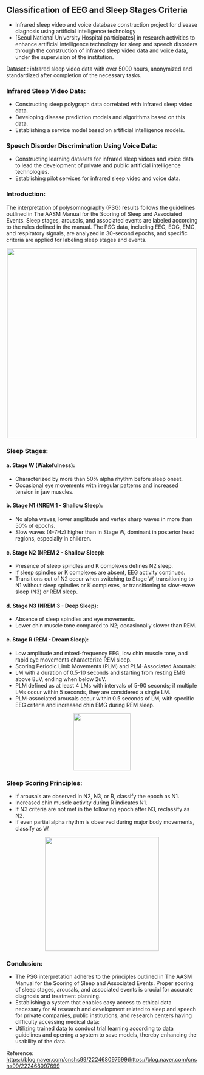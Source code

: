 ## Classification of EEG and Sleep Stages Criteria
* Infrared sleep video and voice database construction project for disease diagnosis using artificial intelligence technology  
* [Seoul National University Hospital participates] in research activities to enhance artificial intelligence technology for sleep and speech disorders through the construction of infrared sleep video data and voice data, under the supervision of the institution.

Dataset : infrared sleep video data with over 5000 hours, anonymized and standardized after completion of the necessary tasks.  

### **Infrared Sleep Video Data:**
- Constructing sleep polygraph data correlated with infrared sleep video data.
- Developing disease prediction models and algorithms based on this data.
- Establishing a service model based on artificial intelligence models.

### **Speech Disorder Discrimination Using Voice Data:**

- Constructing learning datasets for infrared sleep videos and voice data to lead the development of private and public artificial intelligence technologies.
- Establishing pilot services for infrared sleep video and voice data.
  
### **Introduction:**

The interpretation of polysomnography (PSG) results follows the guidelines outlined in The AASM Manual for the Scoring of Sleep and Associated Events. Sleep stages, arousals, and associated events are labeled according to the rules defined in the manual. The PSG data, including EEG, EOG, EMG, and respiratory signals, are analyzed in 30-second epochs, and specific criteria are applied for labeling sleep stages and events.

<p align="center">
 <img src="https://github.com/rootofdata/SSU-AI-LAB/assets/86711374/bf61818a-fcbf-49a8-96d3-36ecd793a026",width="250" height="500/">
</p>  
  
### **Sleep Stages:**
#### **a. Stage W (Wakefulness):**

- Characterized by more than 50% alpha rhythm before sleep onset.
- Occasional eye movements with irregular patterns and increased tension in jaw muscles.

#### **b. Stage N1 (NREM 1 - Shallow Sleep):**
- No alpha waves; lower amplitude and vertex sharp waves in more than 50% of epochs.
- Slow waves (4-7Hz) higher than in Stage W, dominant in posterior head regions, especially in children.

#### **c. Stage N2 (NREM 2 - Shallow Sleep):**

- Presence of sleep spindles and K complexes defines N2 sleep.
- If sleep spindles or K complexes are absent, EEG activity continues.
- Transitions out of N2 occur when switching to Stage W, transitioning to N1 without sleep spindles or K complexes, or transitioning to slow-wave sleep (N3) or REM sleep.

#### **d. Stage N3 (NREM 3 - Deep Sleep):**
- Absence of sleep spindles and eye movements.
- Lower chin muscle tone compared to N2; occasionally slower than REM.

#### **e. Stage R (REM - Dream Sleep):**
- Low amplitude and mixed-frequency EEG, low chin muscle tone, and rapid eye movements characterize REM sleep.
- Scoring Periodic Limb Movements (PLM) and PLM-Associated Arousals:
- LM with a duration of 0.5-10 seconds and starting from resting EMG above 8uV, ending when below 2uV.
- PLM defined as at least 4 LMs with intervals of 5-90 seconds; if multiple LMs occur within 5 seconds, they are considered a single LM.
- PLM-associated arousals occur within 0.5 seconds of LM, with specific EEG criteria and increased chin EMG during REM sleep.

<p align="center">
 <img src="https://github.com/rootofdata/SSU-AI-LAB/assets/86711374/faccce02-9d34-4c39-bfc7-d8a0cdd3cb39",width="250" height="150/">
</p> 

### **Sleep Scoring Principles:**

- If arousals are observed in N2, N3, or R, classify the epoch as N1.
- Increased chin muscle activity during R indicates N1.
- If N3 criteria are not met in the following epoch after N3, reclassify as N2.
- If even partial alpha rhythm is observed during major body movements, classify as W.

<p align="center">
 <img src="https://github.com/rootofdata/SSU-AI-LAB/assets/86711374/6bde9681-c707-4db2-bbcf-bbc8003efd61",width="550" height="300/">
</p> 
<https://m.blog.naver.com/crewblossom/221613672349>

### **Conclusion:**
- The PSG interpretation adheres to the principles outlined in The AASM Manual for the Scoring of Sleep and Associated Events. Proper scoring of sleep stages, arousals, and associated events is crucial for accurate diagnosis and treatment planning.
- Establishing a system that enables easy access to ethical data necessary for AI research and development related to sleep and speech for private companies, public institutions, and research centers having difficulty accessing medical data:
- Utilizing trained data to conduct trial learning according to data guidelines and opening a system to save models, thereby enhancing the usability of the data.

Reference: https://blog.naver.com/cnshs99/222468097699)https://blog.naver.com/cnshs99/222468097699
